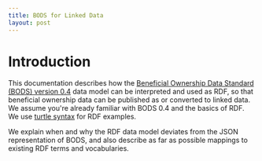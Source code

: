 ```yaml
---
title: BODS for Linked Data
layout: post
---
```


# Introduction

This documentation describes how the [Beneficial Ownership Data Standard (BODS) version 0.4](https://standard.openownership.org/en/0.4.0/) data model can be interpreted and used as RDF, so that beneficial ownership data can be published as or converted to linked data. We assume you're already familiar with BODS 0.4 and the basics of RDF. We use [turtle syntax](https://www.w3.org/TR/turtle/) for RDF examples.

We explain when and why the RDF data model deviates from the JSON representation of BODS, and also describe as far as possible mappings to existing RDF terms and vocabularies. 
